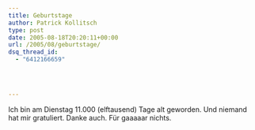 ```yaml
---
title: Geburtstage
author: Patrick Kollitsch
type: post
date: 2005-08-18T20:20:11+00:00
url: /2005/08/geburtstage/
dsq_thread_id:
  - "6412166659"




---
```

Ich bin am Dienstag 11.000 (elftausend) Tage alt geworden. Und niemand hat mir gratuliert. Danke auch. Für gaaaaar nichts.